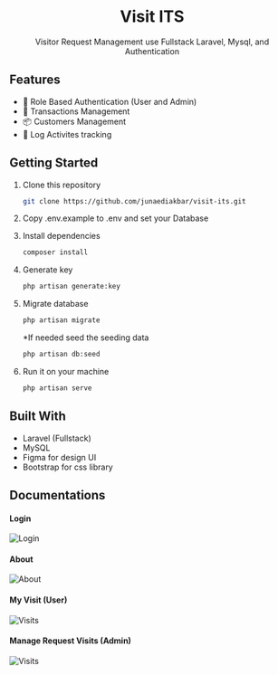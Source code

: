 <div align="center">
  <h1>Visit ITS </h1>
  <p> Visitor Request Management use Fullstack Laravel, Mysql, and Authentication </p>
</div>

## Features

-   🔑 Role Based Authentication (User and Admin)
-   🛒 Transactions Management
-   📦 Customers Management
-   🧾 Log Activites tracking

## Getting Started

1. Clone this repository

    ```bash
    git clone https://github.com/junaediakbar/visit-its.git
    ```

2. Copy .env.example to .env and set your Database

3. Install dependencies

    ```bash
    composer install
    ```

4. Generate key
    ```bash
    php artisan generate:key
    ```
5. Migrate database

    ```bash
    php artisan migrate
    ```

    \*If needed seed the seeding data

    ```bash
    php artisan db:seed
    ```

6. Run it on your machine

    ```bash
    php artisan serve
    ```

## Built With

-   Laravel (Fullstack)
-   MySQL
-   Figma for design UI
-   Bootstrap for css library

## Documentations

#### Login

![Login](<https://ik.imagekit.io/ctrnlvyl1p/Evits-ss/Screenshot%20(554).png?updatedAt=1713545455349>)

#### About

![About](<https://ik.imagekit.io/ctrnlvyl1p/Evits-ss/Screenshot%20(555).png?updatedAt=1713545450575>)

#### My Visit (User)

![Visits](https://ik.imagekit.io/ctrnlvyl1p/Evits-ss/ss-user.jpg?updatedAt=1713545465149)

#### Manage Request Visits (Admin)

![Visits](https://ik.imagekit.io/ctrnlvyl1p/Evits-ss/ss-admin.jpg?updatedAt=1713545459852)
